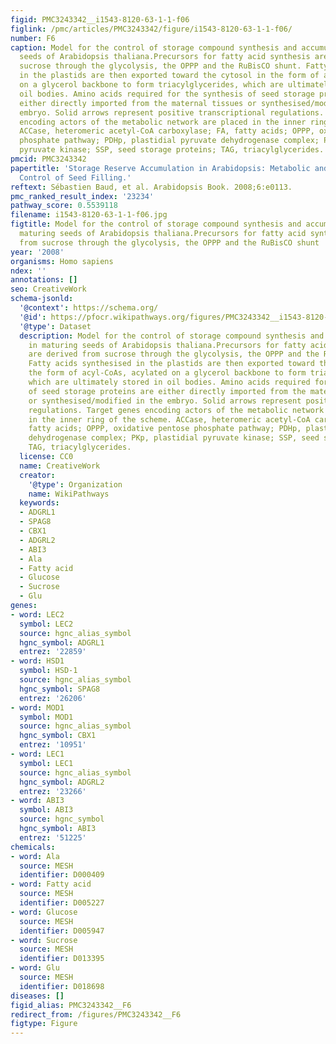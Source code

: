 ```yaml
---
figid: PMC3243342__i1543-8120-63-1-1-f06
figlink: /pmc/articles/PMC3243342/figure/i1543-8120-63-1-1-f06/
number: F6
caption: Model for the control of storage compound synthesis and accumulation in maturing
  seeds of Arabidopsis thaliana.Precursors for fatty acid synthesis are derived from
  sucrose through the glycolysis, the OPPP and the RuBisCO shunt. Fatty acids synthesised
  in the plastids are then exported toward the cytosol in the form of acyl-CoAs, acylated
  on a glycerol backbone to form triacylglycerides, which are ultimately stored in
  oil bodies. Amino acids required for the synthesis of seed storage proteins are
  either directly imported from the maternal tissues or synthesised/modified in the
  embryo. Solid arrows represent positive transcriptional regulations. Target genes
  encoding actors of the metabolic network are placed in the inner ring of the scheme.
  ACCase, heteromeric acetyl-CoA carboxylase; FA, fatty acids; OPPP, oxidative pentose
  phosphate pathway; PDHp, plastidial pyruvate dehydrogenase complex; PKp, plastidial
  pyruvate kinase; SSP, seed storage proteins; TAG, triacylglycerides.
pmcid: PMC3243342
papertitle: 'Storage Reserve Accumulation in Arabidopsis: Metabolic and Developmental
  Control of Seed Filling.'
reftext: Sébastien Baud, et al. Arabidopsis Book. 2008;6:e0113.
pmc_ranked_result_index: '23234'
pathway_score: 0.5539118
filename: i1543-8120-63-1-1-f06.jpg
figtitle: Model for the control of storage compound synthesis and accumulation in
  maturing seeds of Arabidopsis thaliana.Precursors for fatty acid synthesis are derived
  from sucrose through the glycolysis, the OPPP and the RuBisCO shunt
year: '2008'
organisms: Homo sapiens
ndex: ''
annotations: []
seo: CreativeWork
schema-jsonld:
  '@context': https://schema.org/
  '@id': https://pfocr.wikipathways.org/figures/PMC3243342__i1543-8120-63-1-1-f06.html
  '@type': Dataset
  description: Model for the control of storage compound synthesis and accumulation
    in maturing seeds of Arabidopsis thaliana.Precursors for fatty acid synthesis
    are derived from sucrose through the glycolysis, the OPPP and the RuBisCO shunt.
    Fatty acids synthesised in the plastids are then exported toward the cytosol in
    the form of acyl-CoAs, acylated on a glycerol backbone to form triacylglycerides,
    which are ultimately stored in oil bodies. Amino acids required for the synthesis
    of seed storage proteins are either directly imported from the maternal tissues
    or synthesised/modified in the embryo. Solid arrows represent positive transcriptional
    regulations. Target genes encoding actors of the metabolic network are placed
    in the inner ring of the scheme. ACCase, heteromeric acetyl-CoA carboxylase; FA,
    fatty acids; OPPP, oxidative pentose phosphate pathway; PDHp, plastidial pyruvate
    dehydrogenase complex; PKp, plastidial pyruvate kinase; SSP, seed storage proteins;
    TAG, triacylglycerides.
  license: CC0
  name: CreativeWork
  creator:
    '@type': Organization
    name: WikiPathways
  keywords:
  - ADGRL1
  - SPAG8
  - CBX1
  - ADGRL2
  - ABI3
  - Ala
  - Fatty acid
  - Glucose
  - Sucrose
  - Glu
genes:
- word: LEC2
  symbol: LEC2
  source: hgnc_alias_symbol
  hgnc_symbol: ADGRL1
  entrez: '22859'
- word: HSD1
  symbol: HSD-1
  source: hgnc_alias_symbol
  hgnc_symbol: SPAG8
  entrez: '26206'
- word: MOD1
  symbol: MOD1
  source: hgnc_alias_symbol
  hgnc_symbol: CBX1
  entrez: '10951'
- word: LEC1
  symbol: LEC1
  source: hgnc_alias_symbol
  hgnc_symbol: ADGRL2
  entrez: '23266'
- word: ABI3
  symbol: ABI3
  source: hgnc_symbol
  hgnc_symbol: ABI3
  entrez: '51225'
chemicals:
- word: Ala
  source: MESH
  identifier: D000409
- word: Fatty acid
  source: MESH
  identifier: D005227
- word: Glucose
  source: MESH
  identifier: D005947
- word: Sucrose
  source: MESH
  identifier: D013395
- word: Glu
  source: MESH
  identifier: D018698
diseases: []
figid_alias: PMC3243342__F6
redirect_from: /figures/PMC3243342__F6
figtype: Figure
---
```

